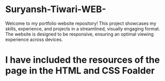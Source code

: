 # Suryansh-Tiwari-WEB-

Welcome to my portfolio website repository! This project showcases my skills, experience, and projects in a streamlined, visually engaging format. The website is designed to be responsive, ensuring an optimal viewing experience across devices.

# I have included the resources of the page in the HTML and CSS Foalder 
